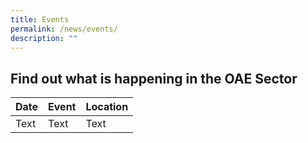 ```yaml
---
title: Events
permalink: /news/events/
description: ""
---
```

## Find out what is happening in the OAE Sector



| Date | Event | Location|
| -------- | -------- | -------- |
| Text     | Text     | Text     |